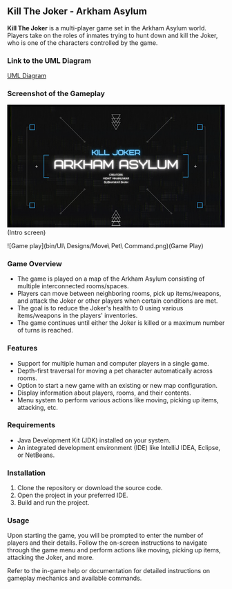 ## Kill The Joker - Arkham Asylum

**Kill The Joker** is a multi-player game set in the Arkham Asylum world. Players take on the roles of inmates trying to hunt down and kill the Joker, who is one of the characters controlled by the game.

### Link to the UML Diagram

[UML Diagram](https://github.com/Subhankar29/Arkham-Asylum-Strategy-Game/blob/main/res/Milestone%204%20UML.pdf)

### Screenshot of the Gameplay

![Intro Screen](bin/IntroScreen.png)(Intro screen)

![Game play](bin/UI\ Designs/Move\ Pet\ Command.png)(Game Play)

### Game Overview

* The game is played on a map of the Arkham Asylum consisting of multiple interconnected rooms/spaces.
* Players can move between neighboring rooms, pick up items/weapons, and attack the Joker or other players when certain conditions are met.
* The goal is to reduce the Joker's health to 0 using various items/weapons in the players' inventories.
* The game continues until either the Joker is killed or a maximum number of turns is reached.

### Features

* Support for multiple human and computer players in a single game.
* Depth-first traversal for moving a pet character automatically across rooms.
* Option to start a new game with an existing or new map configuration.
* Display information about players, rooms, and their contents.
* Menu system to perform various actions like moving, picking up items, attacking, etc.

### Requirements

* Java Development Kit (JDK) installed on your system.
* An integrated development environment (IDE) like IntelliJ IDEA, Eclipse, or NetBeans.

### Installation

1. Clone the repository or download the source code.
2. Open the project in your preferred IDE.
3. Build and run the project.

### Usage

Upon starting the game, you will be prompted to enter the number of players and their details. Follow the on-screen instructions to navigate through the game menu and perform actions like moving, picking up items, attacking the Joker, and more.

Refer to the in-game help or documentation for detailed instructions on gameplay mechanics and available commands.
